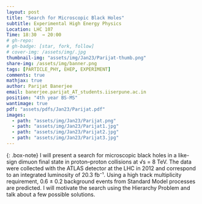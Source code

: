 ```yaml
---
layout: post
title: "Search for Microscopic Black Holes"
subtitle: Experimental High Energy Physics 
Location: LHC 107
Time: 18:30  → 20:00
# gh-repo:
# gh-badge: [star, fork, follow]
# cover-img: /assets/img/.jpg
thumbnail-img: "assets/img/Jan23/Parijat-thumb.png"
share-img: /assets/img/banner.png
tags: [PARTICLE_PHY, EHEP, EXPERIMENT]
comments: true
mathjax: true
author: Parijat Banerjee
email: banerjee.parijat_AT_students.iiserpune.ac.in
position: "4th year BS-MS"
wantimage: true
pdf: "assets/pdfs/Jan23/Parijat.pdf"
images:
  - path: "assets/img/Jan23/Parijat.png"
  - path: "assets/img/Jan23/Parijat1.jpg"
  - path: "assets/img/Jan23/Parijat2.jpg"
  - path: "assets/img/Jan23/Parijat3.jpg"
---
```

{: .box-note}
I will present a search for microscopic black holes in a like-sign dimuon final state in proton–proton collisions at √s = 8 TeV. The data were collected with the ATLAS detector at the LHC in 2012 and correspond to an integrated luminosity of 20.3 fb⁻¹. Using a high track multiplicity requirement, 0.6 ± 0.2 background events from Standard Model processes are predicted. I will motivate the search using the Hierarchy Problem and talk about a few possible solutions.